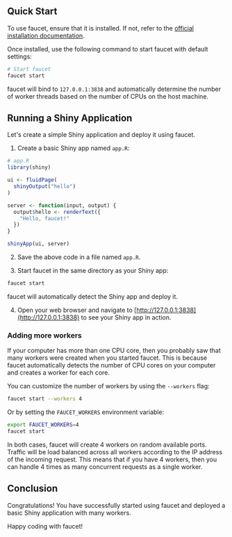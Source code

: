 ## Quick Start

To use faucet, ensure that it is installed. If not, refer to the [official installation documentation](./install.md).

Once installed, use the following command to start faucet with default settings:

```bash
# Start faucet
faucet start
```

faucet will bind to `127.0.0.1:3838` and automatically determine the number of worker threads based on the number of CPUs on the host machine.

## Running a Shiny Application

Let's create a simple Shiny application and deploy it using faucet.

1. Create a basic Shiny app named `app.R`:

```R
# app.R
library(shiny)

ui <- fluidPage(
  shinyOutput("hello")
)

server <- function(input, output) {
  output$hello <- renderText({
    "Hello, faucet!"
  })
}

shinyApp(ui, server)
```

2. Save the above code in a file named `app.R`.

3. Start faucet in the same directory as your Shiny app:

```bash
faucet start
```

faucet will automatically detect the Shiny app and deploy it.

4. Open your web browser and navigate to [http://127.0.0.1:3838](http://127.0.0.1:3838) to see your Shiny app in action.


### Adding more workers

If your computer has more than one CPU core, then you probably saw that
many workers were created when you started faucet. This is because faucet
automatically detects the number of CPU cores on your computer and creates
a worker for each core.

You can customize the number of workers by using the `--workers` flag:

```bash
faucet start --workers 4
```

Or by setting the `FAUCET_WORKERS` environment variable:

```bash
export FAUCET_WORKERS=4
faucet start
```

In both cases, faucet will create 4 workers on random available ports.
Traffic will be load balanced across all workers according to the
IP address of the incoming request. This means that if you have 4 workers,
then you can handle 4 times as many concurrent requests as a single worker.

## Conclusion

Congratulations! You have successfully started using faucet and deployed a
basic Shiny application with many workers.

Happy coding with faucet!
